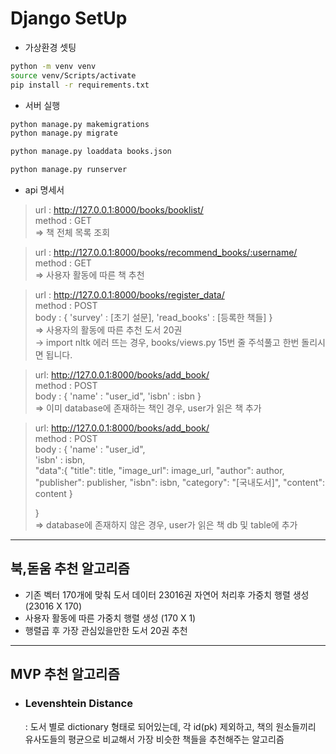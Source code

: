 # Django SetUp

- 가상환경 셋팅

```bash
python -m venv venv
source venv/Scripts/activate
pip install -r requirements.txt
```

- 서버 실행

```bash
python manage.py makemigrations
python manage.py migrate

python manage.py loaddata books.json

python manage.py runserver
```

- api 명세서

> url : http://127.0.0.1:8000/books/booklist/  
> method : GET  
> &Rightarrow; 책 전체 목록 조회

> url : http://127.0.0.1:8000/books/recommend_books/:username/  
> method : GET  
> &Rightarrow; 사용자 활동에 따른 책 추천

> url : http://127.0.0.1:8000/books/register_data/  
> method : POST  
> body : {
> 'survey' : [초기 설문],
> 'read_books' : [등록한 책들]
> }  
> &Rightarrow; 사용자의 활동에 따른 추천 도서 20권  
> &rightarrow; import nltk 에러 뜨는 경우, books/views.py 15번 줄 주석풀고 한번 돌리시면 됩니다.

> url: http://127.0.0.1:8000/books/add_book/  
> method : POST  
> body : {
> 'name' : "user_id",
> 'isbn' : isbn
> }  
> &Rightarrow; 이미 database에 존재하는 책인 경우, user가 읽은 책 추가

> url: http://127.0.0.1:8000/books/add_book/  
> method : POST  
> body : {
> 'name' : "user_id",  
> 'isbn' : isbn,  
> "data":{
> "title": title,
> "image_url": image_url,
> "author": author,
> "publisher": publisher,
> "isbn": isbn,
> "category": "[국내도서]",
> "content": content
> }
>
> }  
> &Rightarrow; database에 존재하지 않은 경우, user가 읽은 책 db 및 table에 추가

---

## 북,돋움 추천 알고리즘

- 기존 벡터 170개에 맞춰 도서 데이터 23016권 자연어 처리후 가중치 행렬 생성 (23016 X 170)
- 사용자 활동에 따른 가중치 행렬 생성 (170 X 1)
- 행렬곱 후 가장 관심있을만한 도서 20권 추천

---

## MVP 추천 알고리즘

- ### Levenshtein Distance
  : 도서 별로 dictionary 형태로 되어있는데, 각 id(pk) 제외하고, 책의 원소들끼리 유사도들의 평균으로 비교해서 가장 비슷한 책들을 추천해주는 알고리즘
